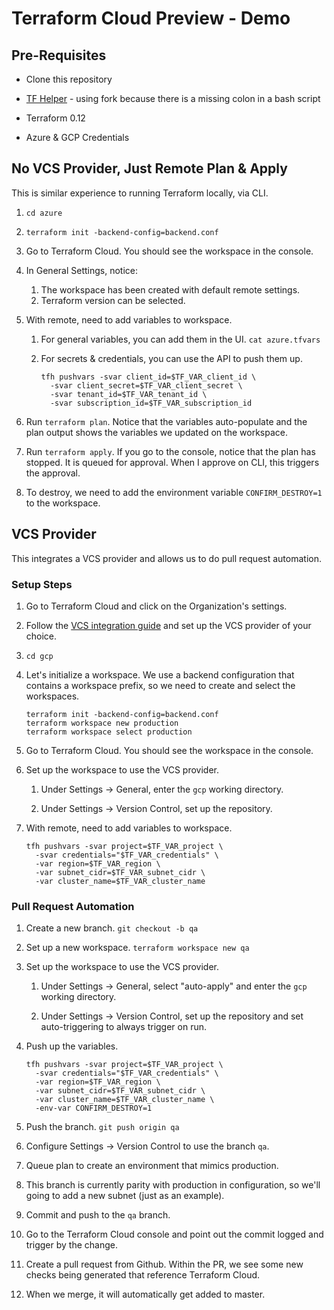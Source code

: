 # Terraform Cloud Preview - Demo

## Pre-Requisites

- Clone this repository

- [TF Helper](https://github.com/joatmon08/tf-helper) - using fork
  because there is a missing colon in a bash script

- Terraform 0.12

- Azure & GCP Credentials

## No VCS Provider, Just Remote Plan & Apply

This is similar experience to running Terraform
locally, via CLI.

1. `cd azure`

1. `terraform init -backend-config=backend.conf`

1. Go to Terraform Cloud. You should see the workspace in the console.

1. In General Settings, notice:
   1. The workspace has been created with default remote settings.
   1. Terraform version can be selected.

1. With remote, need to add variables to workspace.

   1. For general variables, you can add them in the UI. `cat
      azure.tfvars`

   1. For secrets & credentials, you can use the API to push them up.
      ```shell
      tfh pushvars -svar client_id=$TF_VAR_client_id \
        -svar client_secret=$TF_VAR_client_secret \
        -svar tenant_id=$TF_VAR_tenant_id \
        -svar subscription_id=$TF_VAR_subscription_id
      ```

1. Run `terraform plan`. Notice that the variables auto-populate and the
   plan output shows the variables we updated on the workspace.

1. Run `terraform apply`. If you go to the console, notice that the plan
   has stopped. It is queued for approval. When I approve on CLI, this
   triggers the approval.

1. To destroy, we need to add the environment variable
   `CONFIRM_DESTROY=1` to the workspace.

## VCS Provider

This integrates a VCS provider and allows us to do pull request
automation.

### Setup Steps

1. Go to Terraform Cloud and click on the Organization's settings.

1. Follow the [VCS integration guide](https://www.terraform.io/docs/cloud/vcs/index.html)
   and set up the VCS provider of your choice.

1. `cd gcp`

1. Let's initialize a workspace. We use a backend configuration that
   contains a workspace prefix, so we need to create and select the
   workspaces.
   ```shell
   terraform init -backend-config=backend.conf
   terraform workspace new production
   terraform workspace select production
   ```

1. Go to Terraform Cloud. You should see the workspace in the console.

1. Set up the workspace to use the VCS provider.

   1. Under Settings -> General, enter the `gcp` working directory.

   1. Under Settings -> Version Control, set up the repository.

1. With remote, need to add variables to workspace.
   ```shell
   tfh pushvars -svar project=$TF_VAR_project \
     -svar credentials="$TF_VAR_credentials" \
     -var region=$TF_VAR_region \
     -var subnet_cidr=$TF_VAR_subnet_cidr \
     -var cluster_name=$TF_VAR_cluster_name
   ```

### Pull Request Automation

1. Create a new branch. `git checkout -b qa`

1. Set up a new workspace. `terraform workspace new qa`

1. Set up the workspace to use the VCS provider.

   1. Under Settings -> General, select "auto-apply" and enter the `gcp`
      working directory.

   1. Under Settings -> Version Control, set up the repository and set
      auto-triggering to always trigger on run.

1. Push up the variables.
   ```shell
   tfh pushvars -svar project=$TF_VAR_project \
     -svar credentials="$TF_VAR_credentials" \
     -var region=$TF_VAR_region \
     -var subnet_cidr=$TF_VAR_subnet_cidr \
     -var cluster_name=$TF_VAR_cluster_name \
     -env-var CONFIRM_DESTROY=1
   ```

1. Push the branch. `git push origin qa`

1. Configure Settings -> Version Control to use the
   branch `qa`.

1. Queue plan to create an environment that mimics production.

1. This branch is currently parity with production in configuration, so we'll
   going to add a new subnet (just as an example).

1. Commit and push to the `qa` branch.

1. Go to the Terraform Cloud console and point out the commit logged and
   trigger by the change.

1. Create a pull request from Github. Within the PR, we see some new checks
   being generated that reference Terraform Cloud.

1. When we merge, it will automatically get added to master.

